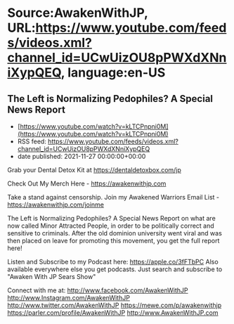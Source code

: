 # Source:AwakenWithJP, URL:https://www.youtube.com/feeds/videos.xml?channel_id=UCwUizOU8pPWXdXNniXypQEQ, language:en-US

## The Left is Normalizing Pedophiles? A Special News Report
 - [https://www.youtube.com/watch?v=kLTCPnpni0M](https://www.youtube.com/watch?v=kLTCPnpni0M)
 - RSS feed: https://www.youtube.com/feeds/videos.xml?channel_id=UCwUizOU8pPWXdXNniXypQEQ
 - date published: 2021-11-27 00:00:00+00:00

Grab your Dental Detox Kit at https://dentaldetoxbox.com/jp

Check Out My Merch Here - https://awakenwithjp.com

Take a stand against censorship. Join my Awakened Warriors Email List - https://awakenwithjp.com/joinme

The Left is Normalizing Pedophiles? A Special News Report on what are now called Minor Attracted People, in order to be politically correct and sensitive to criminals. After the old dominion university went viral and was then placed on leave for promoting this movement, you get the full report here!

Listen and Subscribe to my Podcast here: 
https://apple.co/3fFTbPC
Also available everywhere else you get podcasts. Just search and subscribe to "Awaken With JP Sears Show"

Connect with me at: 
http://www.facebook.com/AwakenWithJP
http://www.Instagram.com/AwakenWithJP
http://www.twitter.com/AwakenWithJP
https://mewe.com/p/awakenwithjp
https://parler.com/profile/AwakenWithJP
http://www.AwakenWithJP.com

